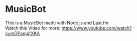 # MusicBot
This is a MusicBot made with Node.js and Last.fm   
Watch this Video for more: https://www.youtube.com/watch?v=mDPaqujfXKA

